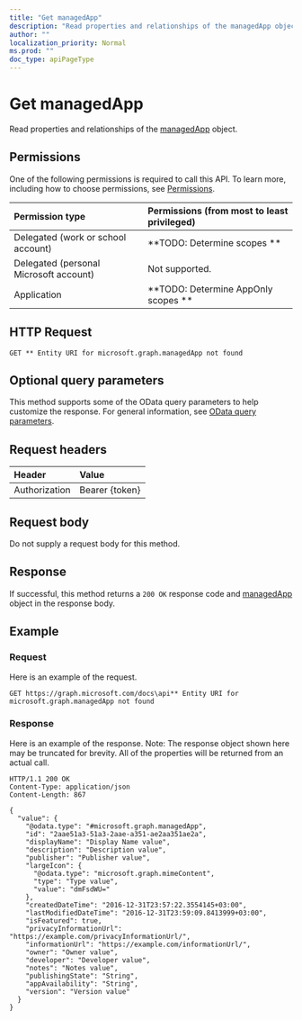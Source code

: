 ```yaml
---
title: "Get managedApp"
description: "Read properties and relationships of the managedApp object."
author: ""
localization_priority: Normal
ms.prod: ""
doc_type: apiPageType
---
```


# Get managedApp

Read properties and relationships of the [managedApp](../resources/managedapp.md) object.

## Permissions
One of the following permissions is required to call this API. To learn more, including how to choose permissions, see [Permissions](/concepts/permissions-reference.md).

|Permission type|Permissions (from most to least privileged)|
|:---|:---|
|Delegated (work or school account)|**TODO: Determine scopes **|
|Delegated (personal Microsoft account)|Not supported.|
|Application|**TODO: Determine AppOnly scopes **|

## HTTP Request
<!-- {
  "blockType": "ignored"
}
-->
``` http
GET ** Entity URI for microsoft.graph.managedApp not found
```

## Optional query parameters
This method supports some of the OData query parameters to help customize the response. For general information, see [OData query parameters](/graph/query-parameters).

## Request headers
|Header|Value|
|:---|:---|
|Authorization|Bearer {token}|

## Request body
Do not supply a request body for this method.

## Response
If successful, this method returns a `200 OK` response code and [managedApp](../resources/managedapp.md) object in the response body.

## Example

### Request
Here is an example of the request.
<!-- {
  "blockType": "request",
  "name": "get_managedapp"
}
-->
``` http
GET https://graph.microsoft.com/docs\api** Entity URI for microsoft.graph.managedApp not found
```

### Response
Here is an example of the response. Note: The response object shown here may be truncated for brevity. All of the properties will be returned from an actual call.
<!-- {
  "blockType": "response",
  "truncated": true,
  "@odata.type": "microsoft.graph.managedApp"
}
-->
``` http
HTTP/1.1 200 OK
Content-Type: application/json
Content-Length: 867

{
  "value": {
    "@odata.type": "#microsoft.graph.managedApp",
    "id": "2aae51a3-51a3-2aae-a351-ae2aa351ae2a",
    "displayName": "Display Name value",
    "description": "Description value",
    "publisher": "Publisher value",
    "largeIcon": {
      "@odata.type": "microsoft.graph.mimeContent",
      "type": "Type value",
      "value": "dmFsdWU="
    },
    "createdDateTime": "2016-12-31T23:57:22.3554145+03:00",
    "lastModifiedDateTime": "2016-12-31T23:59:09.8413999+03:00",
    "isFeatured": true,
    "privacyInformationUrl": "https://example.com/privacyInformationUrl/",
    "informationUrl": "https://example.com/informationUrl/",
    "owner": "Owner value",
    "developer": "Developer value",
    "notes": "Notes value",
    "publishingState": "String",
    "appAvailability": "String",
    "version": "Version value"
  }
}
```

